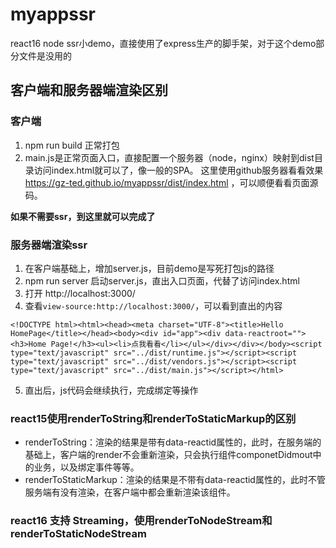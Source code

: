 # myappssr
react16 node ssr小demo，直接使用了express生产的脚手架，对于这个demo部分文件是没用的

## 客户端和服务器端渲染区别

### 客户端
1. npm run build 正常打包 
2. main.js是正常页面入口，直接配置一个服务器（node，nginx）映射到dist目录访问index.html就可以了，像一般的SPA。
这里使用github服务器看看效果 https://gz-ted.github.io/myappssr/dist/index.html ，可以顺便看看页面源码。

**如果不需要ssr，到这里就可以完成了**

### 服务器端渲染ssr
1. 在客户端基础上，增加server.js，目前demo是写死打包js的路径  
2. npm run server 启动server.js，直出入口页面，代替了访问index.html 
3. 打开 http://localhost:3000/
4. 查看`view-source:http://localhost:3000/`，可以看到直出的内容
``````````
<!DOCTYPE html><html><head><meta charset="UTF-8"><title>Hello HomePage</title></head><body><div id="app"><div data-reactroot=""><h3>Home Page!</h3><ul><li>点我看看</li></ul></div></div></body><script type="text/javascript" src="../dist/runtime.js"></script><script type="text/javascript" src="../dist/vendors.js"></script><script type="text/javascript" src="../dist/main.js"></script></html>
``````````
5. 直出后，js代码会继续执行，完成绑定等操作

### react15使用renderToString和renderToStaticMarkup的区别
- renderToString：渲染的结果是带有data-reactid属性的，此时，在服务端的基础上，客户端的render不会重新渲染，只会执行组件componetDidmout中的业务，以及绑定事件等等。
- renderToStaticMarkup：渲染的结果是不带有data-reactid属性的，此时不管服务端有没有渲染，在客户端中都会重新渲染该组件。

### react16 支持 Streaming，使用renderToNodeStream和renderToStaticNodeStream

